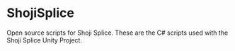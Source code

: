 # ShojiSplice
Open source scripts for Shoji Splice.  These are the C# scripts used with the Shoji Splice Unity Project.
